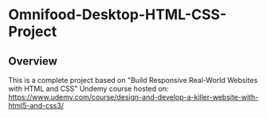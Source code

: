 # Omnifood-Desktop-HTML-CSS-Project

## Overview

This is a complete project based on "Build Responsive Real-World Websites with HTML and CSS" Undemy course hosted on:
https://www.udemy.com/course/design-and-develop-a-killer-website-with-html5-and-css3/
